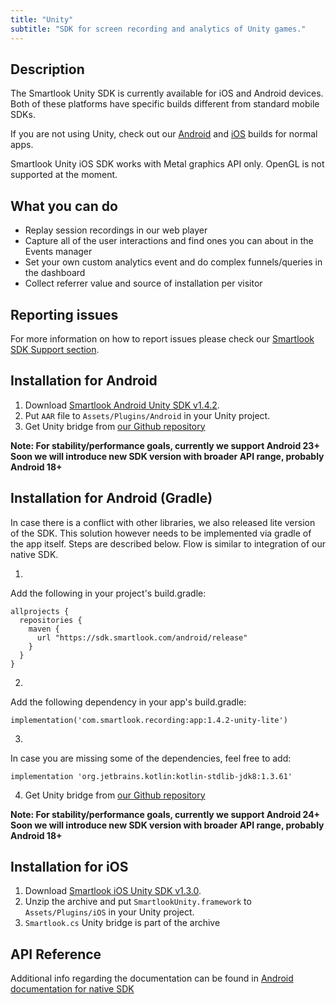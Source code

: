 ```yaml
---
title: "Unity"
subtitle: "SDK for screen recording and analytics of Unity games."
---
```


## Description

The Smartlook Unity SDK is currently available for iOS and Android devices. Both of these platforms have specific builds different from standard mobile SDKs.

If you are not using Unity, check out our [Android](https://smartlook.github.io/docs/sdk/android/) and [iOS](https://smartlook.github.io/docs/sdk/ios/) builds for normal apps.

Smartlook Unity iOS SDK works with Metal graphics API only. OpenGL is not supported at the moment.

## What you can do

* Replay session recordings in our web player
* Capture all of the user interactions and find ones you can about in the Events manager
* Set your own custom analytics event and do complex funnels/queries in the dashboard
* Collect referrer value and source of installation per visitor

## Reporting issues

For more information on how to report issues please check our [Smartlook SDK Support section](https://smartlook.github.io/docs/sdk/support/#how-to-submit-an-issue).

## Installation for Android

1. Download [Smartlook Android Unity SDK v1.4.2](https://sdk.smartlook.com/android/app-1.4.2-unity.aar).
2. Put `AAR` file to `Assets/Plugins/Android` in your Unity project.
3. Get Unity bridge from [our Github repository](https://github.com/smartlook/unity-bridge)

**Note: For stability/performance goals, currently we support Android 23+ Soon we will introduce new SDK version with broader API range, probably Android 18+**

## Installation for Android (Gradle)

In case there is a conflict with other libraries, we also released lite version of the SDK. This solution however needs to be implemented via gradle of the app itself. Steps are described below. Flow is similar to integration of our native SDK.

1.

Add the following in your project's build.gradle:

```Gradle
allprojects {
  repositories {
    maven {
      url "https://sdk.smartlook.com/android/release"
    }
  }
}
```


2.

Add the following dependency in your app's build.gradle:

```Gradle
implementation('com.smartlook.recording:app:1.4.2-unity-lite')
```


3.

In case you are missing some of the dependencies, feel free to add:

```Gradle
implementation 'org.jetbrains.kotlin:kotlin-stdlib-jdk8:1.3.61'
```


4. Get Unity bridge from [our Github repository](https://github.com/smartlook/unity-bridge)

**Note: For stability/performance goals, currently we support Android 24+ Soon we will introduce new SDK version with broader API range, probably Android 18+**

## Installation for iOS

1. Download [Smartlook iOS Unity SDK v1.3.0](https://sdk.smartlook.com/ios/smartlook-unity-ios-sdk-1.3.0.46.zip).
2. Unzip the archive and put `SmartlookUnity.framework` to `Assets/Plugins/iOS` in your Unity project.
3. `Smartlook.cs` Unity bridge is part of the archive

## API Reference

Additional info regarding the documentation can be found in <a href="https://smartlook.github.io/docs/sdk/android/"> Android documentation for native SDK</a>
